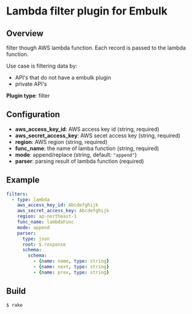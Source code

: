 # Lambda filter plugin for Embulk

## Overview
filter though AWS lambda function. Each record is passed to the lambda function.

Use case is filtering data by:
- API's that do not have a embulk plugin
- private API's


**Plugin type**: filter

## Configuration

- **aws_access_key_id**: AWS access key id (string, required)
- **aws_secret_access_key**: AWS secet access key (string, required)
- **region**: AWS region (string, required)
- **func_name**: the name of lamba function (string, required)
- **mode**: append/replace (string, default: `"append"`)
- **parser**: parsing result of lambda function (required)

## Example

```yaml
filters:
  - type: lambda
    aws_access_key_id: Abcdefghijk
    aws_secret_access_key: Abcdefghijk
    region: ap-northeast-1
    func_name: lambdaFunc
    mode: append
    parser:
      type: json
      root: $.response
      schema:
        schema:
          - {name: name, type: string}
          - {name: next, type: string}
          - {name: prev, type: string}
```


## Build

```
$ rake
```
